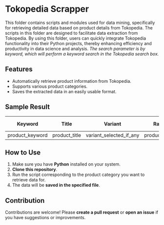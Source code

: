 # Tokopedia Scrapper
This folder contains scripts and modules used for data mining, specifically for retrieving detailed data based on product details from Tokopedia. The scripts in this folder are designed to facilitate data extraction from Tokopedia. By using this folder, users can quickly integrate Tokopedia functionality into their Python projects, thereby enhancing efficiency and productivity in data science and analysis. *The search parameter is by keyword, which will perform a keyword search in the Tokopedia search box.*

## Features
- Automatically retrieve product information from Tokopedia.
- Supports various product categories.
- Saves the extracted data in an easily usable format.

## Sample Result
| Keyword      | Title          | Variant     | Rating | Price   | Sold | Description      | Item Condition | Shop Name  | Store Location | Product Site | Updated At          |
|--------------|----------------|-------------|--------|---------|------|------------------|----------------|------------|----------------|---------------|----------------------|
| product_keyword | product_title | variant_selected_if_any | product_rating | product_price | product_sold_count | product_description | new_or_secondhand | shop_name | shop_location | product_link | updated_at |

## How to Use
1. Make sure you have **Python** installed on your system.
2. **Clone this repository**.
3. Run the script corresponding to the product category you want to retrieve data for.
4. The data will be **saved in the specified file**.

## Contribution
Contributions are welcome! Please **create a pull request** or **open an issue** if you have suggestions or improvements.